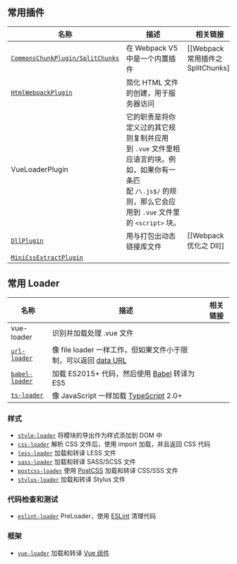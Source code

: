 ## 常用插件

| 名称                                                                                                | 描述                                                                                                 | 相关链接                          |
| ------------------------------------------------------------------------------------------------- | -------------------------------------------------------------------------------------------------- | ----------------------------- |
| [`CommonsChunkPlugin/SplitChunks`](https://v4.webpack.docschina.org/plugins/commons-chunk-plugin) | 在 Webpack V5 中是一个内置插件                                                                              | [[Webpack 常用插件之 SplitChunks]] |
| [`HtmlWebpackPlugin`](https://v4.webpack.docschina.org/plugins/html-webpack-plugin)               | 简化 HTML 文件的创建，用于服务器访问                                                                              |                               |
| VueLoaderPlugin                                                                                   | 它的职责是将你定义过的其它规则复制并应用到 `.vue` 文件里相应语言的块。例如，如果你有一条匹配 `/\.js$/` 的规则，那么它会应用到 `.vue` 文件里的 `<script>` 块。 |                               |
| [`DllPlugin`](https://v4.webpack.docschina.org/plugins/dll-plugin)                                | 用与打包出动态链接库文件                                                                                       | [[Webpack 优化之 Dll]]           |
| [`MiniCssExtractPlugin`](https://v4.webpack.docschina.org/plugins/mini-css-extract-plugin)        |                                                                                                    |                               |

## 常用 Loader


| 名称                                                                      | 描述                                                                                | 相关链接 |
| ----------------------------------------------------------------------- | --------------------------------------------------------------------------------- | ---- |
| vue-loader                                                              | 识别并加载处理 .vue 文件                                                                   |      |
| [`url-loader`](https://v4.webpack.docschina.org/loaders/url-loader)     | 像 file loader 一样工作，但如果文件小于限制，可以返回 [data URL](https://tools.ietf.org/html/rfc2397) |      |
| [`babel-loader`](https://v4.webpack.docschina.org/loaders/babel-loader) | 加载 ES2015+ 代码，然后使用 [Babel](https://babel.docschina.org/) 转译为 ES5                  |      |
| [`ts-loader`](https://github.com/TypeStrong/ts-loader)                  | 像 JavaScript 一样加载 [TypeScript](https://www.typescriptlang.org/) 2.0+              |      |

### 样式

- [`style-loader`](https://v4.webpack.docschina.org/loaders/style-loader) 将模块的导出作为样式添加到 DOM 中
- [`css-loader`](https://v4.webpack.docschina.org/loaders/css-loader) 解析 CSS 文件后，使用 import 加载，并且返回 CSS 代码
- [`less-loader`](https://v4.webpack.docschina.org/loaders/less-loader) 加载和转译 LESS 文件
- [`sass-loader`](https://v4.webpack.docschina.org/loaders/sass-loader) 加载和转译 SASS/SCSS 文件
- [`postcss-loader`](https://v4.webpack.docschina.org/loaders/postcss-loader) 使用 [PostCSS](http://postcss.org/) 加载和转译 CSS/SSS 文件
- [`stylus-loader`](https://github.com/shama/stylus-loader) 加载和转译 Stylus 文件

### 代码检查和测试

- [`eslint-loader`](https://github.com/webpack-contrib/eslint-loader) PreLoader，使用 [ESLint](https://eslint.org/) 清理代码

### 框架

-  [`vue-loader`](https://github.com/vuejs/vue-loader) 加载和转译 [Vue 组件](https://vuejs.org/v2/guide/components.html)